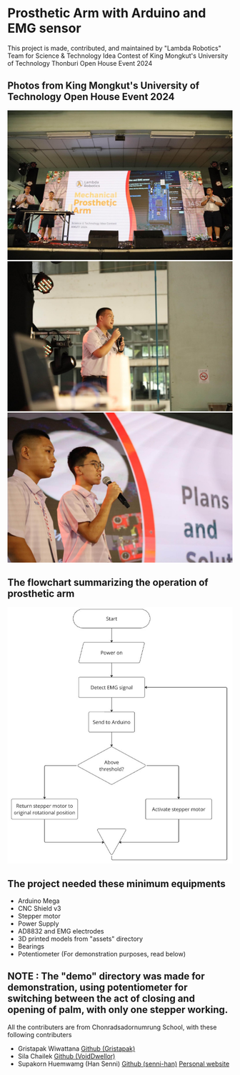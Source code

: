 # Prosthetic Arm with Arduino and EMG sensor

This project is made, contributed, and maintained by "Lambda Robotics" Team for Science & Technology Idea Contest of King Mongkut's University of Technology Thonburi Open House Event 2024

## Photos from King Mongkut's University of Technology Open House Event 2024

![The presentation](images/Presentation1.JPG)
![The presentation, starring Supakorn Huemwang (Han Senni)](images/Presentation2.JPG)
![The presentation, starring Gristapak Wiwattana (Gristapak) and Sila Chailek (VoidDwellor)](images/Presentation3.JPG)

## The flowchart summarizing the operation of prosthetic arm

![Flowchart](images/Flowchart.JPG)

## The project needed these minimum equipments
- Arduino Mega
- CNC Shield v3
- Stepper motor
- Power Supply
- AD8832 and EMG electrodes
- 3D printed models from "assets" directory
- Bearings
- Potentiometer (For demonstration purposes, read below)

## NOTE : The "demo" directory was made for demonstration, using potentiometer for switching between the act of closing and opening of palm, with only one stepper working.

All the contributers are from Chonradsadornumrung School, with these following contributers
- Gristapak Wiwattana [Github (Gristapak)](https://github.com/Gristapak)
- Sila Chailek [Github (VoidDwellor)](https://github.com/VoidDwellor)
- Supakorn Huemwamg (Han Senni) [Github (senni-han)](https://github.com/senni-han) [Personal website](https://senni-han.github.io)
